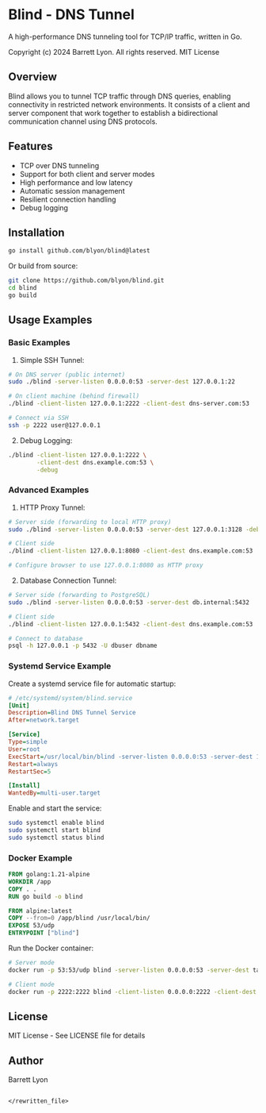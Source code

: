 # Blind - DNS Tunnel

A high-performance DNS tunneling tool for TCP/IP traffic, written in Go.

Copyright (c) 2024 Barrett Lyon. All rights reserved.
MIT License

## Overview

Blind allows you to tunnel TCP traffic through DNS queries, enabling connectivity in restricted network environments. It consists of a client and server component that work together to establish a bidirectional communication channel using DNS protocols.

## Features

- TCP over DNS tunneling
- Support for both client and server modes
- High performance and low latency
- Automatic session management
- Resilient connection handling
- Debug logging

## Installation

```bash
go install github.com/blyon/blind@latest
```

Or build from source:

```bash
git clone https://github.com/blyon/blind.git
cd blind
go build
```

## Usage Examples

### Basic Examples

1. Simple SSH Tunnel:

```bash
# On DNS server (public internet)
sudo ./blind -server-listen 0.0.0.0:53 -server-dest 127.0.0.1:22

# On client machine (behind firewall)
./blind -client-listen 127.0.0.1:2222 -client-dest dns-server.com:53

# Connect via SSH
ssh -p 2222 user@127.0.0.1
```

2. Debug Logging:

```bash
./blind -client-listen 127.0.0.1:2222 \
        -client-dest dns.example.com:53 \
        -debug
```

### Advanced Examples

1. HTTP Proxy Tunnel:

```bash
# Server side (forwarding to local HTTP proxy)
sudo ./blind -server-listen 0.0.0.0:53 -server-dest 127.0.0.1:3128 -debug

# Client side
./blind -client-listen 127.0.0.1:8080 -client-dest dns.example.com:53

# Configure browser to use 127.0.0.1:8080 as HTTP proxy
```

2. Database Connection Tunnel:

```bash
# Server side (forwarding to PostgreSQL)
sudo ./blind -server-listen 0.0.0.0:53 -server-dest db.internal:5432

# Client side
./blind -client-listen 127.0.0.1:5432 -client-dest dns.example.com:53

# Connect to database
psql -h 127.0.0.1 -p 5432 -U dbuser dbname
```

### Systemd Service Example

Create a systemd service file for automatic startup:

```ini
# /etc/systemd/system/blind.service
[Unit]
Description=Blind DNS Tunnel Service
After=network.target

[Service]
Type=simple
User=root
ExecStart=/usr/local/bin/blind -server-listen 0.0.0.0:53 -server-dest 10.0.0.1:22
Restart=always
RestartSec=5

[Install]
WantedBy=multi-user.target
```

Enable and start the service:
```bash
sudo systemctl enable blind
sudo systemctl start blind
sudo systemctl status blind
```

### Docker Example

```dockerfile
FROM golang:1.21-alpine
WORKDIR /app
COPY . .
RUN go build -o blind

FROM alpine:latest
COPY --from=0 /app/blind /usr/local/bin/
EXPOSE 53/udp
ENTRYPOINT ["blind"]
```

Run the Docker container:
```bash
# Server mode
docker run -p 53:53/udp blind -server-listen 0.0.0.0:53 -server-dest target:22

# Client mode
docker run -p 2222:2222 blind -client-listen 0.0.0.0:2222 -client-dest dns.example.com:53
```

## License

MIT License - See LICENSE file for details

## Author

Barrett Lyon
```

</rewritten_file>
```
